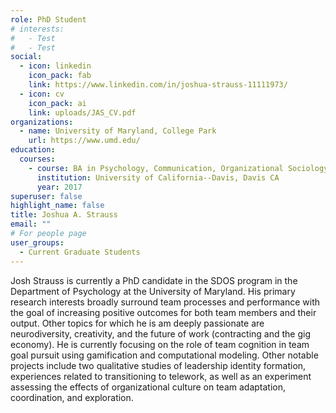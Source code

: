```yaml
---
role: PhD Student
# interests:
#   - Test
#   - Test
social:
  - icon: linkedin
    icon_pack: fab
    link: https://www.linkedin.com/in/joshua-strauss-11111973/
  - icon: cv
    icon_pack: ai
    link: uploads/JAS_CV.pdf
organizations:
  - name: University of Maryland, College Park
    url: https://www.umd.edu/
education:
  courses:
    - course: BA in Psychology, Communication, Organizational Sociology (High Honors, Minor in Lingusitics)
      institution: University of California--Davis, Davis CA
      year: 2017
superuser: false
highlight_name: false
title: Joshua A. Strauss
email: ""
# For people page
user_groups: 
  - Current Graduate Students
---
```

Josh Strauss is currently a PhD candidate in the SDOS program in the Department of Psychology at the University of Maryland. His primary research interests broadly surround team processes and performance with the goal of increasing positive outcomes for both team members and their output. Other topics for which he is am deeply passionate are neurodiversity, creativity, and the future of work (contracting and the gig economy). He is currently focusing on the role of team cognition in team goal pursuit using gamification and computational modeling. Other notable projects include two qualitative studies of leadership identity formation, experiences related to transitioning to telework, as well as an experiment assessing the effects of organizational culture on team adaptation, coordination, and exploration.